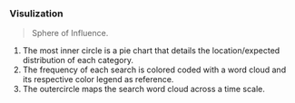 ### Visulization

> Sphere of Influence.

1. The most inner circle is a pie chart that details the location/expected distribution of each category. 
2. The frequency of each search is colored coded with a word cloud and its respective color legend as reference. 
3. The outercircle maps the search word cloud across a time scale. 

